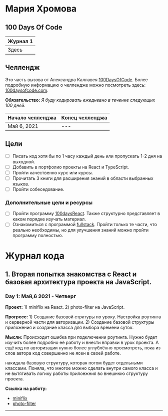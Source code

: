 # Мария Хромова

## 100 Days Of Code

| Журнал 1 | 
| --- | 
| Здесь |

## Челлендж

Это часть вызова от Александра Каллавея [100DaysOfCode](https://github.com/Kallaway/100-days-of-code "the official repo"). Более подробную информацию о челлендже можно посмотреть здесь: [100daysofcode.com](http://100daysofcode.com/ "100daysofcode.com").

**Обязательство:** *Я буду кодировать ежедневно в течение следующих 100 дней.*

|  Начало челленджа   | Конец челленджа     |
| ------------- | ------------ |
| Май 6, 2021 | --- |

## Цели

- [ ] Писать код хотя бы по 1 часу каждый день или пропускать 1-2 дня на выходной.
- [ ] Добавить в портфолио проекты на React и TypeScript.
- [ ] Пройти качественно курс или курсы. 
- [ ] Прочитать 3 книги для расширения знаний в области выбранных языков.
- [ ] Пройти собеседование.

### Дополнительные цели и ресурсы

- [ ] Пройти программу [100daysReact](https://medium.com/@LenoraPorter/learning-react-in-100-days-229c45d906a3). Также структурно представляет в каком порядке изучать материал.
- [ ] Ознакомиться с программой [fullstack](https://fullstackopen.com/en/#course-contents). Пройти только те части, что реально необходимы, но для улучшения знаний можно пройти программу полностью.

# Журнал кода

<!--
## 1 (НОМЕР ДНЯ). CSS Grid Practice App on CodePen (КРАТКО О ТОМ ЧЕМУ НАУЧИЛАСЬ ЗАГОЛОВОК)
### День 1: Май,6 2021 - Четверг (УКАЗЫВАЕМ ДАТУ ДНЯ)
**Проект:** ХSS Grid SPA (УКАЗЫВАТЬ ПРОЕКТ ЕГО НАЗВАНИЕ)
**Прогресс:** Completed project! (КРАТКО ПИСАТЬ, ЧТО СДЕЛАЛА В ПРОЕКТЕ)
**Мысли:** I had gotten a couple requests from folks about chekcing out the code - which anyone is free to do by [forking the repo](https://github.com/james-priest/grid-critters-code). So, since it's all straight HTML, CSS, & JS, I created a [Pen on CodePen](https://codepen.io/james-priest/pen/MrdNPZ) that you can check out as well. (ПРОСТО МОЖНО ИСПОЛЬЗОВАТЬ КАК ЗАМЕТКИ ИЛИ КРАТКИЙ ДНЕВНИК МЫСЛЕЙ)
[![screenshot 2](assets/images/sm_codepen-css-grid3.jpg)](assets/images/full-size/codepen-css-grid3.png) (МОЖНО ВСТАВИТЬ КАРТИНКИ С ТЕМ, КАК ВЫГЛЯДИТ ПРИЛОЖЕНИЕ ИЛИ ЧТО-ТО ТАКОЕ)
[![screenshot 1](assets/images/sm_codepen-css-grid2.jpg)](assets/images/full-size/codepen-css-grid2.png)
**сСЫЛКА НА РАБОТУ:**  (УКАЗЫВАТЬ ССЫЛКИ НА РАБОТУ НАД КОТОРОЙ РАБОТАЮ)
- [CSS Grid SPA](https://codepen.io/james-priest/pen/MrdNPZ) on CodePen
-->

## 1. Вторая попытка знакомства с React и базовая архитектура проекта на JavaScript.
### Day 1: Май,6 2021 - Четверг

**Проект:** 1) miniflix на React.
            2) photo-filter на JavaScript.

**Прогресс:** 1) Создание базовой стрктуры по уроку. Настройка роутинга и серверной части для авторизации.
              2) Создание базовой структуры приложения и создание класса для выбора времени суток.

**Мысли:** Происходит ошибка при подключении роутинга. Нужно будет изучить более подробно её работу и внести вправки в урок проекта. А ещё код по авторизации нужно более углублённо просмотреть, пока из слов автора код совершенно не ясен в своей работе.

накидала базовую структуру, которая потом будет отдельными классами. Поняла, что многое можно сделать внутри самого класса и не вытягивать логику работы прилоежния во внешнюю структуру проекта.


**Ссылка на работу:** 
- [miniflix](https://github.com/ChroMari/miniflix)
- [photo-filter](https://github.com/ChroMari/photo-filter)

---
